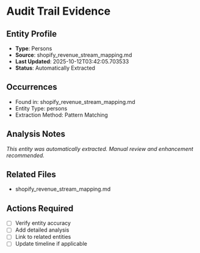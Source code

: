 # Audit Trail Evidence

## Entity Profile
- **Type**: Persons
- **Source**: shopify_revenue_stream_mapping.md
- **Last Updated**: 2025-10-12T03:42:05.703533
- **Status**: Automatically Extracted

## Occurrences
- Found in: shopify_revenue_stream_mapping.md
- Entity Type: persons
- Extraction Method: Pattern Matching

## Analysis Notes
*This entity was automatically extracted. Manual review and enhancement recommended.*

## Related Files
- shopify_revenue_stream_mapping.md

## Actions Required
- [ ] Verify entity accuracy
- [ ] Add detailed analysis
- [ ] Link to related entities
- [ ] Update timeline if applicable
